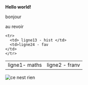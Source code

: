 <!DOCTYPE html>
<html lang="fr">
  <head>
    <meta charset="utf-8">
    <title>Titre</title>
  </head>
  <body>
    <strong>Hello world!</strong>
    <p>bonjour</p>
    <p>au revoir</p>
    <table>
    <tr>
      <td> ligne1- maths </td>
      <td>ligne2 - franv </td>
    </tr>
    
    <tr>
      <td> ligne13 - hist </td>
      <td>ligne24 - fav 
    </td>
    </tr>
  </table>
    <img src="https://upload.wikimedia.org/wikipedia/commons/thumb/5/58/Twemoji12_1f602.svg/1200px-Twemoji12_1f602.svg.png" alt="ce nest rien">
  </body>
</html>
